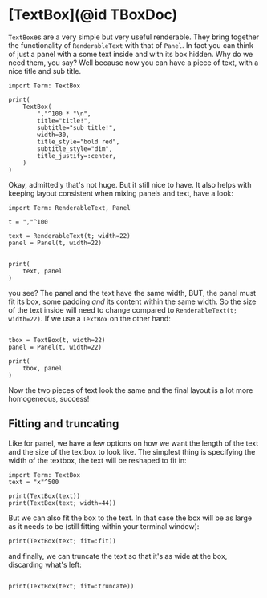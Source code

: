 # [TextBox](@id TBoxDoc)
`TextBox`es are a very simple but very useful renderable. They bring together the functionality of `RenderableText` with that of `Panel`.
In fact you can think of  just a panel with a some text inside and with its box hidden. 
Why do we need them, you say? Well because now you can have a piece of text, with a nice title and sub title.

```@example tbox
import Term: TextBox

print(
    TextBox(
        ","^100 * "\n",
        title="title!",
        subtitle="sub title!",
        width=30,
        title_style="bold red",
        subtitle_style="dim",
        title_justify=:center,
    )
)
```

Okay, admittedly that's not huge. But it still nice to have. It also helps with keeping layout consistent when mixing panels and text, have a look:

```@example tbox
import Term: RenderableText, Panel

t = ","^100

text = RenderableText(t; width=22)
panel = Panel(t, width=22)


print(
    text, panel
)
```
you see? The panel and the text have the same width, BUT, the panel must fit its box, some padding *and* its content within the same width. So the size of the text inside will need to change compared to `RenderableText(t; width=22)`. If we use a `TextBox` on the other hand:

```@example tbox

tbox = TextBox(t, width=22)
panel = Panel(t, width=22)

print(
    tbox, panel
)
```
Now the two pieces of text look the same and the final layout is a lot more homogeneous, success!


## Fitting and truncating
Like for panel, we have a few options on how we want the length of the text and the size of the textbox to look like. The simplest thing is specifying the width of the textbox, the text will be reshaped to fit in:

```@example tbox2
import Term: TextBox 
text = "x"^500

print(TextBox(text))
print(TextBox(text; width=44))
```

But we can also fit the box to the text. In that case the box will be as large as it needs to be (still fitting within your terminal window):

```@example tbox2
print(TextBox(text; fit=:fit))
```

and finally, we can truncate the text so that it's as wide at the box,  discarding what's left:

```@example tbox2

print(TextBox(text; fit=:truncate))
```